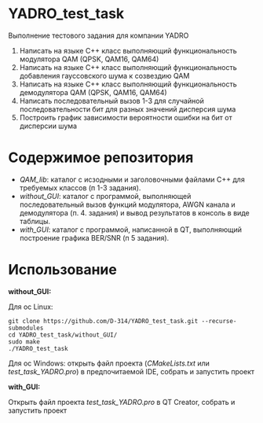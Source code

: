 # YADRO_test_task
Выполнение тестового задания для компании YADRO
1.	Написать на языке С++ класс выполняющий функциональность модулятора QAM (QPSK, QAM16, QAM64)
2.	Написать на языке С++ класс выполняющий функциональность добавления гауссовского шума к созвездию QAM
3.	Написать на языке С++ класс выполняющий функциональность демодулятора QAM (QPSK, QAM16, QAM64)
4.	Написать последовательный вызов 1-3 для случайной последовательности бит для разных значений дисперсия шума
5.	Построить график зависимости вероятности ошибки на бит от дисперсии шума
# Содержимое репозитория
* *QAM_lib*: каталог с исзодными и заголовочными файлами С++ для требуемых классов (п 1-3 задания).
* *without_GUI*: каталог с программой, выполняющей последовательный вызов функций модулятора, AWGN канала и демодулятора (п. 4. задания) и вывод результатов в консоль в виде таблицы.
* *with_GUI*: каталог с программой, написанной в QT, выполняющий построение графика BER/SNR (п 5 задания).
# Использование
**without_GUI:**

Для ос Linux:
```
git clone https://github.com/D-314/YADRO_test_task.git --recurse-submodules
cd YADRO_test_task/without_GUI/
sudo make
./YADRO_test_task
```

Для ос Windows: открыть файл проекта (*CMakeLists.txt* или *test_task_YADRO.pro*) в предпочитаемой IDE, собрать и запустить проект

**with_GUI:**

Открыть файл проекта *test_task_YADRO.pro* в QT Creator, собрать и запустить проект
